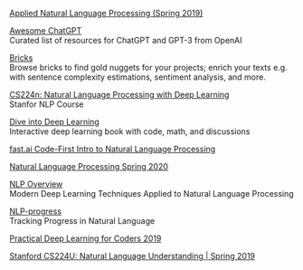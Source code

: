 <p>
<a href="https://github.com/dbamman/anlp19">Applied Natural Language Processing (Spring 2019)</a>
</p>
<p>
<a href="https://github.com/humanloop/awesome-chatgpt">Awesome ChatGPT</a>
<br>Curated list of resources for ChatGPT and GPT-3 from OpenAI  
</p>
<p>
<a href="https://github.com/code-kern-ai/bricks">Bricks</a>
<br>Browse bricks to find gold nuggets for your projects; enrich your texts e.g. with sentence complexity estimations, sentiment analysis, and more. 
</p>
<p>
<a href="https://web.stanford.edu/class/cs224n/">CS224n: Natural Language Processing with Deep Learning</a>
<br>Stanfor NLP Course  
</p>
<p>
<a href="http://d2l.ai/">Dive into Deep Learning</a>
<br>Interactive deep learning book with code, math, and discussions
</p>
<p>
<a href="https://www.youtube.com/playlist?list=PLtmWHNX-gukKocXQOkQjuVxglSDYWsSh9">fast.ai Code-First Intro to Natural Language Processing</a>
</p>
<p>
<a href="https://people.ischool.berkeley.edu/~dbamman/nlp20.html">Natural Language Processing Spring 2020</a>
</p>
<p>
<a href="https://nlpoverview.com/index.html">NLP Overview</a>
<br>Modern Deep Learning Techniques Applied to Natural Language Processing  
</p>
<p>
<a href="http://nlpprogress.com/">NLP-progress</a>
<br>Tracking Progress in Natural Language  
</p>
<p>
<a href="https://www.fast.ai/2019/01/24/course-v3/">Practical Deep Learning for Coders 2019</a>
</p>
<p>
<a href="https://www.youtube.com/playlist?list=PLoROMvodv4rObpMCir6rNNUlFAn56Js20">Stanford CS224U: Natural Language Understanding | Spring 2019</a>
</p>

